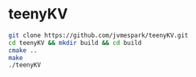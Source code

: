 # teenyKV
```bash
git clone https://github.com/jvmespark/teenyKV.git
cd teenyKV && mkdir build && cd build
cmake ..
make
./teenyKV
```